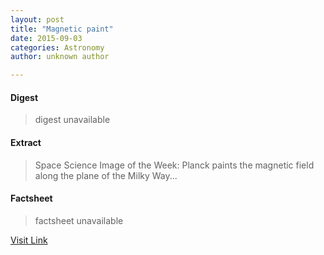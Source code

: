```yaml
---
layout: post
title: "Magnetic paint"
date: 2015-09-03
categories: Astronomy
author: unknown author

---
```



#### Digest
>digest unavailable

#### Extract
>Space Science Image of the Week: Planck paints the magnetic field along the plane of the Milky Way...

#### Factsheet
>factsheet unavailable

[Visit Link](http://www.esa.int/spaceinimages/Images/2014/12/The_magnetic_field_along_the_Galactic_plane)



